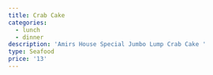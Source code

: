 ```yaml
---
title: Crab Cake
categories:
  - lunch
  - dinner
description: 'Amirs House Special Jumbo Lump Crab Cake '
type: Seafood
price: '13'
---
```



